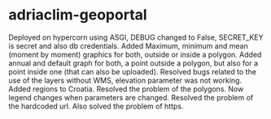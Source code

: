 # adriaclim-geoportal
Deployed on hypercorn using ASGI, DEBUG changed to False, SECRET_KEY is secret and also db credentials.
Added Maximum, minimum and mean (moment by moment) graphics for both, outside or inside a polygon.
Added annual and default graph for both, a point outside a polygon, but also for a point inside one (that can also be uploaded).
Resolved bugs related to the use of the layers without WMS, elevation parameter was not working.
Added regions to Croatia.
Resolved the problem of the polygons.
Now legend changes when parameters are changed.
Resolved the problem of the hardcoded url.
Also solved the problem of https.
